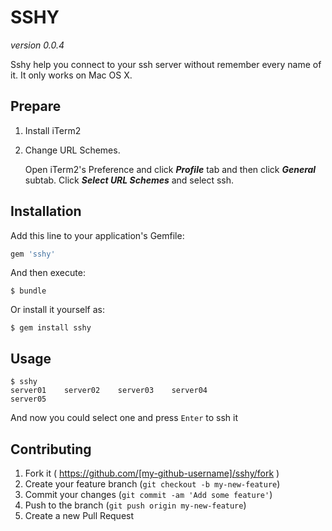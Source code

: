 # SSHY

_version 0.0.4_

Sshy help you connect to your ssh server without remember every name of it. It only works on Mac OS X.

## Prepare
1. Install iTerm2
2. Change URL Schemes.

  	Open iTerm2's Preference and click <b>_Profile_</b> tab and then click <b>_General_</b> subtab. Click <b>_Select URL Schemes_</b> and select ssh.

## Installation

Add this line to your application's Gemfile:

```ruby
gem 'sshy'
```

And then execute:

    $ bundle

Or install it yourself as:

    $ gem install sshy

## Usage

```
$ sshy
server01    server02    server03    server04
server05
```
And now you could select one and press `Enter` to ssh it

## Contributing

1. Fork it ( https://github.com/[my-github-username]/sshy/fork )
2. Create your feature branch (`git checkout -b my-new-feature`)
3. Commit your changes (`git commit -am 'Add some feature'`)
4. Push to the branch (`git push origin my-new-feature`)
5. Create a new Pull Request
